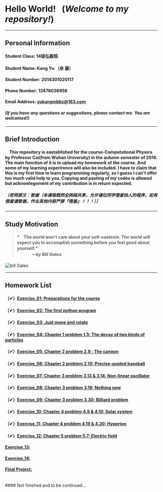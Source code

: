 # **Hello World!** &nbsp; (***Welcome to my repository!***)
***
## **Personal Information**
#### Student Class: 14级弘毅班 
#### Student Name: Kang Yu （余 康）
#### Student Number: 2014301020117
#### Phone Number: 13476036958
#### Email Address: yukangmbbz@163.com
#### *(If you have any questions or suggestions, please contact me. You are welcomed!)*
***
## **Brief Introduction**
#### 　This repository is eastablished for the course-**Computational Physics** by Professor Cai(from Wuhan University) in the autumn semester of 2016. The main function of it is to upload my homework of the course. And some of my learning experirence will also be included. I have to claim that this is my first time to learn programming regularly, so I guess I can't offer too much valid help to you. Copying and pasting of my codes is allowed but acknowlegement of my contribution is in return expected.
##### （老师原文：致谢（本课程既然全网络共享，允许诸位同学借鉴他人的程序，如有借鉴请致谢。作业其他内容严禁『借鉴』！！！））
***
## **Study Motivation**
> #### *　The world won't care about your self-easteem. The world will expect you to accomplish something before you feel good about yourself.*　　　　　　　　　　　　　　　　　　　　　　　　　　　　　　　     　   　－*by* ***Bill Gates***

![bill Gates](https://github.com/yukangnineteen/computational_physics_N2014301020117/blob/master/Exercise-1/Bill%20Gates%20image.jpg)
***
## **Homework List**
#### （✔）[Exercise_01: Preparations for the course](https://github.com/yukangnineteen/computational_physics_N2014301020117/blob/master/Exercise-1/exercise-1.md)
#### （✔）[Exercise_02: The first python program](https://github.com/yukangnineteen/computational_physics_N2014301020117/blob/master/Exercise-2/exercise-2.md)
#### （✔）[Exercise_03: Just move and rotate](https://github.com/yukangnineteen/computational_physics_N2014301020117/blob/master/Exercise-3/exercise-3.md)
#### （✔）[Exercise_04: Chapter 1 problem 1.5: The decay of two kinds of particles](https://github.com/yukangnineteen/computational_physics_N2014301020117/blob/master/Exercise-4/exercise-4.md)
#### （✔）[Exercise_05: Chapter 2 problem 2.9 : The cannon](https://github.com/yukangnineteen/computational_physics_N2014301020117/blob/master/Exercise-5/exercise-5.md)
#### （✔）[Exercise_06: Chapter 2 problem 2.10: Precise-guided baseball](https://github.com/yukangnineteen/computational_physics_N2014301020117/blob/master/Exercise-6/exercise-6.md)
#### （✔）[Exercise_07: Chapter 3 problem 3.13 & 3.14: Non-linear oscillator](https://www.jianshu.com/p/045c5b8c91fb)
#### （✔）[Exercise_08: Chapter 3 problem 3.19: Nothing new](https://www.jianshu.com/p/8ef95d976381)
#### （✔）[Exercise_09: Chapter 3 problem 3.30: Billiard problem](https://www.jianshu.com/p/a8b376f5aa2a)
#### （✔）[Exercise_10: Chapter 4 problem 4.9 & 4.10: Solar system](https://www.jianshu.com/p/8a50bc75168c)
#### （✔）[Exercise_11: Chapter 4 problem 4.19 & 4.20: Hyperion](https://www.jianshu.com/p/5d61a1bfec3d)
#### （✔）[Exercise_12: Chapter 5 problem 5.7: Electric field](https://www.zybuluo.com/yukangnineteen/note/597510)
#### [Exercise_13:](https://)
#### [Exercise_14:](https://)
#### [Final Project:](https://)
<br />
#### Not finished and to be continued...
